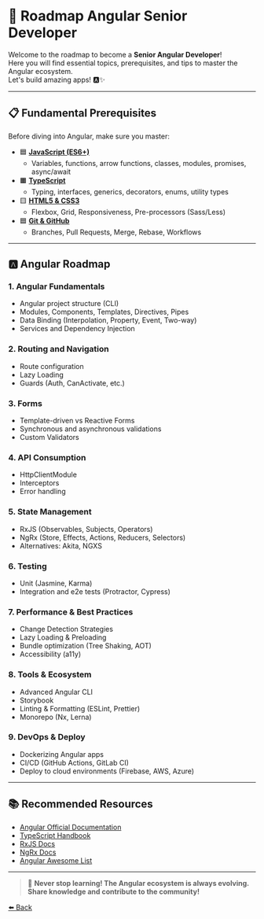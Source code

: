 # 🚀 Roadmap Angular Senior Developer

Welcome to the roadmap to become a **Senior Angular Developer**!  
Here you will find essential topics, prerequisites, and tips to master the Angular ecosystem.  
Let's build amazing apps! 🅰️✨

---

## 📋 Fundamental Prerequisites

Before diving into Angular, make sure you master:

- 🟦 **[JavaScript (ES6+)](./javascript-es6.md)**
  - Variables, functions, arrow functions, classes, modules, promises, async/await
- 🟧 **[TypeScript](./typescript.md)**
  - Typing, interfaces, generics, decorators, enums, utility types
- 🟨 **[HTML5 & CSS3](./html5-css3-flexbox-grid-guide.md)**
  - Flexbox, Grid, Responsiveness, Pre-processors (Sass/Less)
- 🟦 **[Git & GitHub](./git-github-complete-guide.md)**
  - Branches, Pull Requests, Merge, Rebase, Workflows

---

## 🅰️ Angular Roadmap

### 1. **Angular Fundamentals**
- Angular project structure (CLI)
- Modules, Components, Templates, Directives, Pipes
- Data Binding (Interpolation, Property, Event, Two-way)
- Services and Dependency Injection

### 2. **Routing and Navigation**
- Route configuration
- Lazy Loading
- Guards (Auth, CanActivate, etc.)

### 3. **Forms**
- Template-driven vs Reactive Forms
- Synchronous and asynchronous validations
- Custom Validators

### 4. **API Consumption**
- HttpClientModule
- Interceptors
- Error handling

### 5. **State Management**
- RxJS (Observables, Subjects, Operators)
- NgRx (Store, Effects, Actions, Reducers, Selectors)
- Alternatives: Akita, NGXS

### 6. **Testing**
- Unit (Jasmine, Karma)
- Integration and e2e tests (Protractor, Cypress)

### 7. **Performance & Best Practices**
- Change Detection Strategies
- Lazy Loading & Preloading
- Bundle optimization (Tree Shaking, AOT)
- Accessibility (a11y)

### 8. **Tools & Ecosystem**
- Advanced Angular CLI
- Storybook
- Linting & Formatting (ESLint, Prettier)
- Monorepo (Nx, Lerna)

### 9. **DevOps & Deploy**
- Dockerizing Angular apps
- CI/CD (GitHub Actions, GitLab CI)
- Deploy to cloud environments (Firebase, AWS, Azure)

---

## 📚 Recommended Resources

- [Angular Official Documentation](https://angular.io/docs)
- [TypeScript Handbook](https://www.typescriptlang.org/docs/)
- [RxJS Docs](https://rxjs.dev/guide/overview)
- [NgRx Docs](https://ngrx.io/docs)
- [Angular Awesome List](https://github.com/gdi2290/awesome-angular)

---

> 🎯 **Never stop learning! The Angular ecosystem is always evolving. Share knowledge and contribute to the community!**

[⬅️ Back](../README.md)
